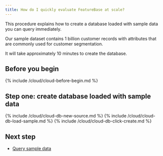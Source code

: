 ```yaml
---
title: How do I quickly evaluate FeatureBase at scale?
---
```


This procedure explains how to create a database loaded with sample data you can query immediately.

Our sample dataset contains 1 billion customer records with attributes that are commonly used for customer segmentation.

It will take approximately 10 minutes to create the database.

## Before you begin

{% include /cloud/cloud-before-begin.md %}

## Step one: create database loaded with sample data

{% include /cloud/cloud-db-new-source.md %}
{% include /cloud/cloud-db-load-sample.md %}
{% include /cloud/cloud-db-click-create.md %}

## Next step

* [Query sample data](/cloud/query-cloud-data/querydata)
